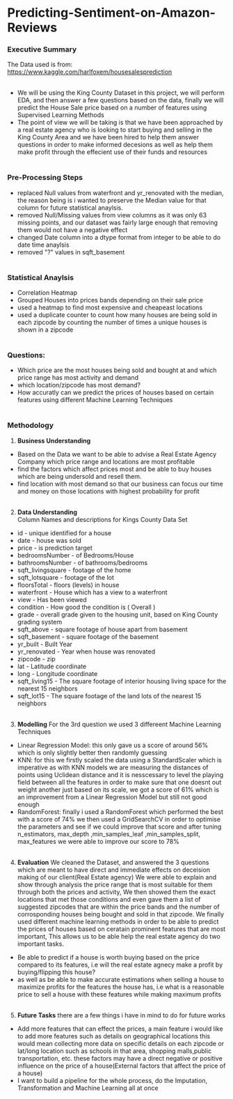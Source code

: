 # Predicting-Sentiment-on-Amazon-Reviews
### Executive Summary
The Data used is from: https://www.kaggle.com/harlfoxem/housesalesprediction
<br><br>
- We will be using the King County Dataset in this project, we will perform EDA, and then answer a few questions based on the data, finally we will predict the House Sale price based on a number of features using Supervised Learning Methods
- The point of view we will be taking is that we have been approached by a real estate agency who is looking to start buying and selling in the King County Area and we have been hired to help them answer questions in order to make informed decesions as well as help them make profit through the effecient use of their funds and resources
<br><br>
### Pre-Processing Steps
- replaced Null values from waterfront and yr_renovated with the median, the reason being is i wanted to preserve the Median value for that column for future statistical anaylsis.
- removed Null/Missing values from view columns as it was only 63 missing points, and our dataset was fairly large enough that removing them would not have a negative effect
- changed Date column into a dtype format from integer to be able to do date time anaylsis
- removed "?" values in sqft_basement
<br><br>
### Statistical Anaylsis
- Correlation Heatmap
- Grouped Houses into prices bands depending on their sale price 
- used a heatmap to find most expensive and cheapeast locations
- used a duplicate counter to count how many houses are being sold in each zipcode by counting the number of times a unique houses is shown in a zipcode
<br><br>
### Questions:
- Which price are the most houses being sold and bought at and which price range has most activity and demand
- which location/zipcode has most demand?
- How accuratly can we predict the prices of houses based on certain features using different Machine Learning Techniques
<br><br>
### Methodology
1. **Business Understanding** 
- Based on the Data we want to be able to advise a Real Estate Agency Company which price range and locations are most profitable 
- find the factors which affect prices most and be able to buy houses which are being undersold and resell them.
- find location with most demand so that our business can focus our time and money on those locations with highest probability for profit 
<br> <br>
2. **Data Understanding**  
Column Names and descriptions for Kings County Data Set
- id - unique identified for a house
- date - house was sold
- price -  is prediction target
- bedroomsNumber -  of Bedrooms/House
- bathroomsNumber -  of bathrooms/bedrooms
- sqft_livingsquare -  footage of the home
- sqft_lotsquare -  footage of the lot
- floorsTotal -  floors (levels) in house
- waterfront - House which has a view to a waterfront
- view - Has been viewed
- condition - How good the condition is ( Overall )
- grade - overall grade given to the housing unit, based on King County grading system
- sqft_above - square footage of house apart from basement
- sqft_basement - square footage of the basement
- yr_built - Built Year
- yr_renovated - Year when house was renovated
- zipcode - zip
- lat - Latitude coordinate
- long - Longitude coordinate
- sqft_living15 - The square footage of interior housing living space for the nearest 15 neighbors
- sqft_lot15 - The square footage of the land lots of the nearest 15 neighbors
    <br><br>
3. **Modelling**
 For the 3rd question we used 3 differeent Machine Learning Techniques
- Linear Regression Model: this only gave us a score of around 56% which is only slightly better then randomly guessing
- KNN: for this we firstly scaled the data using a StandardScaler which is imperative as with KNN models we are measuring the distances of points using Uclidean distance and it is nesscessary to level the playing field between all the features in order to make sure that one doesnt out weight another just based on its scale, we got a score of 61% which is an improvement from a Linear Regression Model but still not good enough
- RandomForest: finally i used a RandomForest which performed the best with a score of 74% we then used a GridSearchCV in order to optimise the parameters and see if we could improve that score and after tuning n_estimators, max_depth ,min_samples_leaf ,min_samples_split, max_features we were able to improve our score to 78%
<br><br>
4. **Evaluation**
We cleaned the Dataset, and answered the 3 questions which are meant to have direct and immediate effects on deceision making of our client(Real Estate agency)
We were able to explain and show through analysis the price range that is most suitable for them through both the prices and activity, We then showed them the exact locations that met those conditions and even gave them a list of suggested zipcodes that are within the price bands and the number of corrosponding houses being bought and sold in that zipcode.
We finally used different machine learning methods in order to be able to predict the prices of houses based on ceratain prominent features that are most important, This allows us to be able help the real estate agency do two important tasks.
- Be able to predict if a house is worth buying based on the price compared to its features, i.e will the real estate agnecy make a profit by buying/flipping this house?
- as well as be able to make accurate estimations when selling a house to maximize profits for the features the house has, i.e what is a reasonable price to sell a house with these features while making maximum profits
<br><br>
5.  **Future Tasks**
there are a few things i have in mind to do for future works
- Add more features that can effect the prices, a main feature i would like to add more features such as details on geographical locations this would mean collecting more data on specific details on each zipcode or lat/long location such as schools in that area, shopping malls,public transportation, etc. these factors may have a direct negative or positive influence on the price of a house(External factors that affect the price of a house)
- I want to build a pipeline for the whole process, do the Imputation, Transformation and Machine Learning all at once


